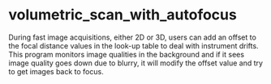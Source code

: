 # volumetric_scan_with_autofocus
During fast image acquisitions, either 2D or 3D, users can add an offset to the focal distance values in the look-up table to deal with instrument drifts. This program monitors image qualities in the background and if it sees image quality goes down due to blurry, it will modify the offset value and try to get images back to focus.

